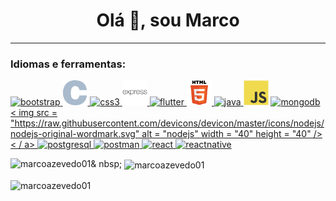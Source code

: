 <h1 align = "center"> Olá 👋, sou Marco </h1>
<hr/>
<h3 align = "left"> Idiomas e ferramentas: </h3>
<p align = "left"> <a href="https://getbootstrap.com" target="_blank"> <img src = "https://raw.githubusercontent.com/devicons/devicon/master/icons/ bootstrap / bootstrap-plain-wordmark.svg "alt =" bootstrap "width =" 40 "height =" 40 "/> </a> <a href =" https://www.cprogramming.com/ "target =" _blank "> <img src =" https://raw.githubusercontent.com/devicons/devicon/master/icons/c/c-original.svg "alt =" c "width =" 40 "height =" 40 "/ > </a> <a href="https://www.w3schools.com/css/" target="_blank"> <img src = "https: //raw.githubusercontent.com / devicons / devicon / master / icons / css3 / css3-original-wordmark.svg "alt =" css3 "width =" 40 "height =" 40 "/> </a> <a href =" https: // expressjs.com "target =" _ blank "> <img src =" https://raw.githubusercontent.com/devicons/devicon/master/icons/express/express-original-wordmark.svg "alt =" express "width = "40" height = "40" /> </a> <a href="https://flutter.dev" target="_blank"> <img src = "https://www.vectorlogo.zone/logos/ flutterio / flutterio-icon.svg "alt =" flutter "width =" 40 "height =" 40 "/> </a> <a href =" https://www.w3.org/html/ "target =" _blank "><img src = "https://raw.githubusercontent.com/devicons/devicon/master/icons/html5/html5-original-wordmark.svg" alt = "html5" width = "40" height = "40" /> </a> <a href="https://www.java.com" target="_blank"> <img src = "https://raw.githubusercontent.com/devicons/devicon/master/icons/java/ java-original.svg "alt =" java "width =" 40 "height =" 40 "/> </a> <a href =" https://developer.mozilla.org/en-US/docs/Web/ JavaScript "target =" _ blank "> <img src =" https://raw.githubusercontent.com/devicons/devicon/master/icons/javascript/javascript-original.svg "alt =" javascript "width =" 40 "altura = "40" /></a> <a href="https://www.mongodb.com/" target="_blank"> <img src = "https://raw.githubusercontent.com/devicons/devicon/master/icons/mongodb /mongodb-original-wordmark.svg "alt =" mongodb "width =" 40 "height =" 40 "/> </a> <a href="https://nodejs.org" target="_blank"> < img src = "https://raw.githubusercontent.com/devicons/devicon/master/icons/nodejs/nodejs-original-wordmark.svg" alt = "nodejs" width = "40" height = "40" /> < / a> <a href="https://www.postgresql.org" target="_blank"> <img src = "https: //raw.githubusercontent.com / devicons / devicon / master / icons / postgresql / postgresql-original-wordmark.svg "alt =" postgresql "width =" 40 "height =" 40 "/> </a> <a href =" https: // postman.com "target =" _ blank "> <img src =" https://www.vectorlogo.zone/logos/getpostman/getpostman-icon.svg "alt =" postman "width =" 40 "height =" 40 " /> </a> <a href="https://reactjs.org/" target="_blank"> <img src = "https://raw.githubusercontent.com/devicons/devicon/master/icons/react /react-original-wordmark.svg "alt =" react "width =" 40 "height =" 40 "/> </a> <a href =" https://reactnative.dev/ "target ="_blank "> <img src =" https://reactnative.dev/img/header_logo.svg "alt =" reactnative "width =" 40 "height =" 40 "/> </a> </p>

<p> <img align = "left" src = "https://github-readme-stats.vercel.app/api/top-langs?username=marcoazevedo01&show_icons=true&locale=en&layout=compact" alt = "marcoazevedo01" /> </p>

<p> & nbsp; <img align = "center" src = "https://github-readme-stats.vercel.app/api?username=marcoazevedo01&show_icons=true&locale=en" alt = "marcoazevedo01" /> </p>

<p> <img align = "center" src = "https://github-readme-streak-stats.herokuapp.com/?user=marcoazevedo01&" alt = "marcoazevedo01" /> </p>
